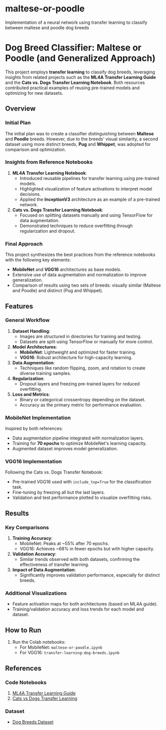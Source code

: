 # maltese-or-poodle
Implementation of a neural network using transfer learning to classify between maltese and poodle dog breeds

# Dog Breed Classifier: Maltese or Poodle (and Generalized Approach)

This project employs **transfer learning** to classify dog breeds, leveraging insights from related projects such as the **ML4A Transfer Learning Guide** and the **Cats vs. Dogs Transfer Learning Notebook**. Both resources contributed practical examples of reusing pre-trained models and optimizing for new datasets.

## Overview

### Initial Plan
The initial plan was to create a classifier distinguishing between **Maltese** and **Poodle** breeds. However, due to the breeds' visual similarity, a second dataset using more distinct breeds, **Pug** and **Whippet**, was adopted for comparison and optimization.

### Insights from Reference Notebooks
1. **ML4A Transfer Learning Notebook**:
   - Introduced reusable pipelines for transfer learning using pre-trained models.
   - Highlighted visualization of feature activations to interpret model decisions.
   - Applied the **InceptionV3** architecture as an example of a pre-trained network.
2. **Cats vs. Dogs Transfer Learning Notebook**:
   - Focused on splitting datasets manually and using TensorFlow for data augmentation.
   - Demonstrated techniques to reduce overfitting through regularization and dropout.

### Final Approach
This project synthesizes the best practices from the reference notebooks with the following key elements:
- **MobileNet** and **VGG16** architectures as base models.
- Extensive use of data augmentation and normalization to improve generalization.
- Comparison of results using two sets of breeds: visually similar (Maltese and Poodle) and distinct (Pug and Whippet).

## Features

### General Workflow
1. **Dataset Handling**:
   - Images are structured in directories for training and testing.
   - Datasets are split using TensorFlow or manually for more control.
2. **Model Architectures**:
   - **MobileNet**: Lightweight and optimized for faster training.
   - **VGG16**: Robust architecture for high-capacity learning.
3. **Data Augmentation**:
   - Techniques like random flipping, zoom, and rotation to create diverse training samples.
4. **Regularization**:
   - Dropout layers and freezing pre-trained layers for reduced overfitting.
5. **Loss and Metrics**:
   - Binary or categorical crossentropy depending on the dataset.
   - Accuracy as the primary metric for performance evaluation.

### MobileNet Implementation
Inspired by both references:
- Data augmentation pipeline integrated with normalization layers.
- Training for **70 epochs** to optimize MobileNet's learning capacity.
- Augmented dataset improves model generalization.

### VGG16 Implementation
Following the Cats vs. Dogs Transfer Notebook:
- Pre-trained VGG16 used with `include_top=True` for the classification task.
- Fine-tuning by freezing all but the last layers.
- Validation and test performance plotted to visualize overfitting risks.

## Results

### Key Comparisons
1. **Training Accuracy**:
   - MobileNet: Peaks at ~55% after 70 epochs.
   - VGG16: Achieves ~68% in fewer epochs but with higher capacity.
2. **Validation Accuracy**:
   - Similar trends observed with both datasets, confirming the effectiveness of transfer learning.
3. **Impact of Data Augmentation**:
   - Significantly improves validation performance, especially for distinct breeds.

### Additional Visualizations
- Feature activation maps for both architectures (based on ML4A guide).
- Training/validation accuracy and loss trends for each model and dataset.

## How to Run
1. Run the Colab notebooks:
   - For MobileNet: `maltese-or-poodle.ipynb`
   - For VGG16: `transfer-learning-dog-breeds.ipynb`
  
## References

### Code Notebooks
1. [ML4A Transfer Learning Guide](https://colab.research.google.com/github/kylemath/ml4a-guides/blob/master/notebooks/transfer-learning.ipynb#scrollTo=rFL-fLitYoa3)
2. [Cats vs Dogs Transfer Learning](https://colab.research.google.com/github/cunhamaicon/catsxdogs/blob/master/catsxdogs_transfer.ipynb#scrollTo=9bKzjWBbnXaM)

### Dataset
- [Dog Breeds Dataset]([https://github.com/gskumlehn/maltese-or-poodle](https://www.kaggle.com/datasets/jessicali9530/stanford-dogs-dataset?resource=download))

